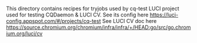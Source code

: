 This directory contains recipes for tryjobs used
by cq-test LUCI project used for testing CQDaemon & LUCI CV.
See its config here https://luci-config.appspot.com/#/projects/cq-test
See LUCI CV doc here https://source.chromium.org/chromium/infra/infra/+/HEAD:go/src/go.chromium.org/luci/cv
